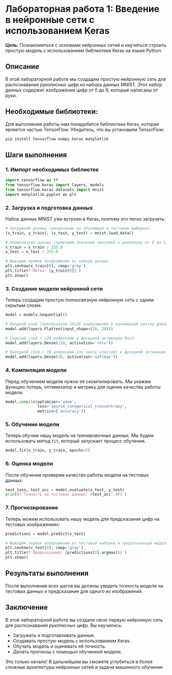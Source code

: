 # Лабораторная работа 1: Введение в нейронные сети с использованием Keras

**Цель:** Познакомиться с основами нейронных сетей и научиться строить простую модель с использованием библиотеки Keras на языке Python.

## Описание
В этой лабораторной работе мы создадим простую нейронную сеть для распознавания рукописных цифр из набора данных MNIST. Этот набор данных содержит изображения цифр от 0 до 9, которые написаны от руки.

## Необходимые библиотеки:
Для выполнения работы нам понадобится библиотека Keras, которая является частью TensorFlow. Убедитесь, что вы установили TensorFlow:

```bash
pip install tensorflow numpy keras matplotlib
```

## Шаги выполнения

### 1. Импорт необходимых библиотек

```python
import tensorflow as tf
from tensorflow.keras import layers, models
from tensorflow.keras.datasets import mnist
import matplotlib.pyplot as plt
```

### 2. Загрузка и подготовка данных

Набор данных MNIST уже встроен в Keras, поэтому его легко загрузить:

```python
# Загружаем данные (разделение на обучающую и тестовую выборки)
(x_train, y_train), (x_test, y_test) = mnist.load_data()

# Нормализуем данные (приводим значения пикселей к диапазону от 0 до 1)
x_train = x_train / 255.0
x_test = x_test / 255.0

# Выводим пример изображения из набора данных
plt.imshow(x_train[0], cmap='gray')
plt.title(f'Метка: {y_train[0]}')
plt.show()
```

### 3. Создание модели нейронной сети

Теперь создадим простую полносвязную нейронную сеть с одним скрытым слоем.

```python
model = models.Sequential()

# Входной слой (преобразуем 28x28 изображение в одномерный вектор длиной 784)
model.add(layers.Flatten(input_shape=(28, 28)))

# Скрытый слой с 128 нейронами и функцией активации ReLU
model.add(layers.Dense(128, activation='relu'))

# Выходной слой с 10 нейронами (по числу классов) и функцией активации softmax
model.add(layers.Dense(10, activation='softmax'))
```

### 4. Компиляция модели

Перед обучением модели нужно её скомпилировать. Мы укажем функцию потерь, оптимизатор и метрику для оценки качества работы модели.

```python
model.compile(optimizer='adam',
              loss='sparse_categorical_crossentropy',
              metrics=['accuracy'])
```

### 5. Обучение модели

Теперь обучим нашу модель на тренировочных данных. Мы будем использовать метод `fit`, который запускает процесс обучения.

```python
model.fit(x_train, y_train, epochs=5)
```

### 6. Оценка модели

После обучения проверим качество работы модели на тестовых данных:

```python
test_loss, test_acc = model.evaluate(x_test, y_test)
print(f'Точность на тестовых данных: {test_acc:.4f}')
```

### 7. Прогнозирование

Теперь можем использовать нашу модель для предсказания цифр на тестовых изображениях:

```python
predictions = model.predict(x_test)

# Выводим первое изображение из тестовой выборки и предсказанную моделью цифру
plt.imshow(x_test[0], cmap='gray')
plt.title(f'Предсказание: {predictions[0].argmax()}')
plt.show()
```

## Результаты выполнения

После выполнения всех шагов вы должны увидеть точность модели на тестовых данных и предсказание для одного из изображений.

## Заключение

В этой лабораторной работе вы создали свою первую нейронную сеть для распознавания рукописных цифр. Вы научились:
- Загружать и подготавливать данные.
- Создавать простую модель с использованием Keras.
- Обучать модель и оценивать её точность.
- Делать прогнозы с помощью обученной модели.

Это только начало! В дальнейшем вы сможете углубиться в более сложные архитектуры нейронных сетей и задачи машинного обучения.
